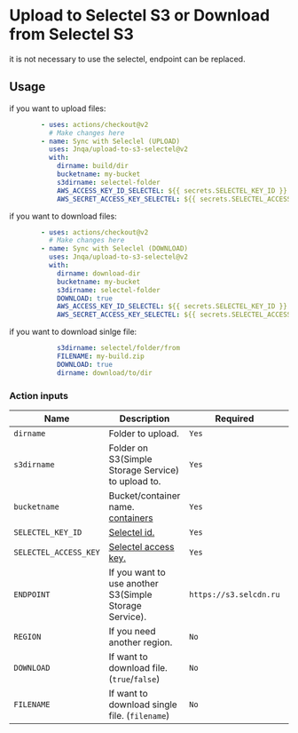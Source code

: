 # Upload to Selectel S3 or Download from Selectel S3
it is not necessary to use the selectel, endpoint can be replaced.

## Usage

if you want to upload files:

```yml
        - uses: actions/checkout@v2
          # Make changes here
        - name: Sync with Seleclel (UPLOAD)
          uses: Jnqa/upload-to-s3-selectel@v2
          with:
            dirname: build/dir
            bucketname: my-bucket
            s3dirname: selectel-folder
            AWS_ACCESS_KEY_ID_SELECTEL: ${{ secrets.SELECTEL_KEY_ID }}
            AWS_SECRET_ACCESS_KEY_SELECTEL: ${{ secrets.SELECTEL_ACCESS_KEY }}
```

if you want to download files:

```yml
        - uses: actions/checkout@v2
          # Make changes here
        - name: Sync with Seleclel (DOWNLOAD)
          uses: Jnqa/upload-to-s3-selectel@v2
          with:
            dirname: download-dir
            bucketname: my-bucket
            s3dirname: selectel-folder
            DOWNLOAD: true
            AWS_ACCESS_KEY_ID_SELECTEL: ${{ secrets.SELECTEL_KEY_ID }}
            AWS_SECRET_ACCESS_KEY_SELECTEL: ${{ secrets.SELECTEL_ACCESS_KEY }}
```

if you want to download sinlge file:
```yml
            s3dirname: selectel/folder/from
            FILENAME: my-build.zip
            DOWNLOAD: true
            dirname: download/to/dir
```

### Action inputs

| Name | Description | Required | Default |
| --- | --- | --- | --- |
| `dirname` | Folder to upload. | `Yes` | `-` |
| `s3dirname` | Folder on S3(Simple Storage Service) to upload to. | `Yes` | `-` |
| `bucketname` | Bucket/container name. [containers](https://my.selectel.ru/storage/containers) | `Yes` | `-` |
| `SELECTEL_KEY_ID` | [Selectel id.](https://my.selectel.ru/storage/users) | `Yes` | `-` |
| `SELECTEL_ACCESS_KEY` | [Selectel access key.](https://my.selectel.ru/storage/users) | `Yes` | `-` |
| `ENDPOINT` | If you want to use another S3(Simple Storage Service). | `https://s3.selcdn.ru` | `No` |
| `REGION` | If you need another region. | `No` | `ru-1a` |
| `DOWNLOAD` | If want to download file. (`true`/`false`) | `No` | `false` |
| `FILENAME` | If want to download single file. (`filename`) | `No` | `-` |
